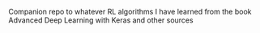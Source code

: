 Companion repo to whatever RL algorithms I have learned from the book Advanced Deep Learning with Keras and other sources
